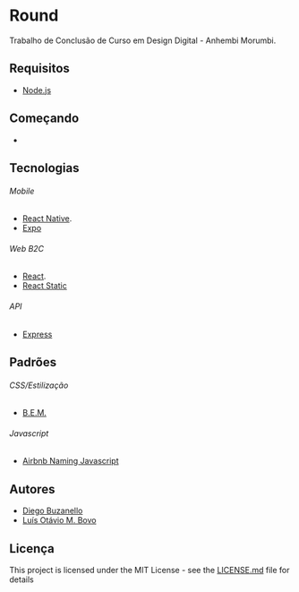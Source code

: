 # Round
Trabalho de Conclusão de Curso em Design Digital - Anhembi Morumbi.

## Requisitos
* [Node.js](https://nodejs.org/en/)

## Começando
-

## Tecnologias
###### Mobile
* [React Native](https://reactnative.dev/).
* [Expo](https://expo.io/)

###### Web B2C
* [React](https://pt-br.reactjs.org/).
* [React Static](https://github.com/react-static/react-static)

###### API
* [Express](https://expressjs.com/pt-br/)

## Padrões
###### CSS/Estilização
* [B.E.M.](http://getbem.com/)
###### Javascript
* [Airbnb Naming Javascript](https://github.com/airbnb/javascript#naming-conventions)

## Autores
* [Diego Buzanello](https://github.com/diegobuzanello)
* [Luís Otávio M. Bovo](https://github.com/luismtns)

## Licença
This project is licensed under the MIT License - see the [LICENSE.md](LICENSE.md) file for details
